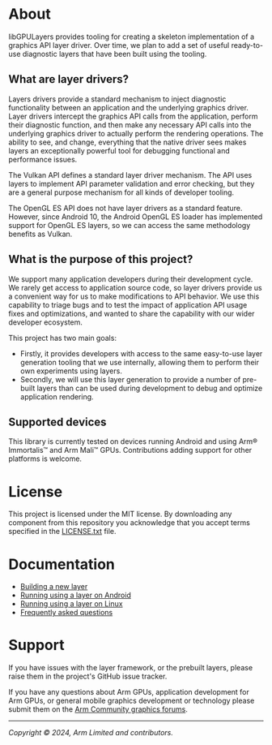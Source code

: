 # About

libGPULayers provides tooling for creating a skeleton implementation of a
graphics API layer driver. Over time, we plan to add a set of useful
ready-to-use diagnostic layers that have been built using the tooling.

## What are layer drivers?

Layers drivers provide a standard mechanism to inject diagnostic functionality
between an application and the underlying graphics driver. Layer drivers
intercept the graphics API calls from the application, perform their diagnostic
function, and then make any necessary API calls into the underlying graphics
driver to actually perform the rendering operations. The ability to see, and
change, everything that the native driver sees makes layers an exceptionally
powerful tool for debugging functional and performance issues.

The Vulkan API defines a standard layer driver mechanism. The API uses layers
to implement API parameter validation and error checking, but they are a
general purpose mechanism for all kinds of developer tooling.

The OpenGL ES API does not have layer drivers as a standard feature. However,
since Android 10, the Android OpenGL ES loader has implemented support for
OpenGL ES layers, so we can access the same methodology benefits as Vulkan.

## What is the purpose of this project?

We support many application developers during their development cycle. We
rarely get access to application source code, so layer drivers provide us a
convenient way for us to make modifications to API behavior. We use this
capability to triage bugs and to test the impact of application API usage fixes
and optimizations, and wanted to share the capability with our wider developer
ecosystem.

This project has two main goals:

* Firstly, it provides developers with access to the same easy-to-use layer
  generation tooling that we use internally, allowing them to perform their
  own experiments using layers.
* Secondly, we will use this layer generation to provide a number of pre-built
  layers than can be used during development to debug and optimize application
  rendering.

## Supported devices

This library is currently tested on devices running Android and using Arm®
Immortalis™ and Arm Mali™ GPUs. Contributions adding support for other
platforms is welcome.

# License

This project is licensed under the MIT license. By downloading any component
from this repository you acknowledge that you accept terms specified in the
[LICENSE.txt](LICENSE.txt) file.

# Documentation

* [Building a new layer](./docs/building.md)
* [Running using a layer on Android](./docs/running_android.md)
* [Running using a layer on Linux](./docs/running_linux.md)
* [Frequently asked questions](./docs/faq.md)

# Support

If you have issues with the layer framework, or the prebuilt layers, please
raise them in the project's GitHub issue tracker.

If you have any questions about Arm GPUs, application development for Arm GPUs,
or general mobile graphics development or technology please submit them on the
[Arm Community graphics forums][1].

- - -

_Copyright © 2024, Arm Limited and contributors._

[1]: https://community.arm.com/support-forums/f/graphics-gaming-and-vr-forum/
